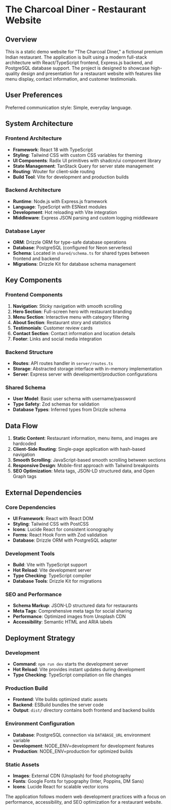 # The Charcoal Diner - Restaurant Website

## Overview

This is a static demo website for "The Charcoal Diner," a fictional premium Indian restaurant. The application is built using a modern full-stack architecture with React/TypeScript frontend, Express.js backend, and PostgreSQL database support. The project is designed to showcase high-quality design and presentation for a restaurant website with features like menu display, contact information, and customer testimonials.

## User Preferences

Preferred communication style: Simple, everyday language.

## System Architecture

### Frontend Architecture
- **Framework**: React 18 with TypeScript
- **Styling**: Tailwind CSS with custom CSS variables for theming
- **UI Components**: Radix UI primitives with shadcn/ui component library
- **State Management**: TanStack Query for server state management
- **Routing**: Wouter for client-side routing
- **Build Tool**: Vite for development and production builds

### Backend Architecture
- **Runtime**: Node.js with Express.js framework
- **Language**: TypeScript with ESNext modules
- **Development**: Hot reloading with Vite integration
- **Middleware**: Express JSON parsing and custom logging middleware

### Database Layer
- **ORM**: Drizzle ORM for type-safe database operations
- **Database**: PostgreSQL (configured for Neon serverless)
- **Schema**: Located in `shared/schema.ts` for shared types between frontend and backend
- **Migrations**: Drizzle Kit for database schema management

## Key Components

### Frontend Components
1. **Navigation**: Sticky navigation with smooth scrolling
2. **Hero Section**: Full-screen hero with restaurant branding
3. **Menu Section**: Interactive menu with category filtering
4. **About Section**: Restaurant story and statistics
5. **Testimonials**: Customer review cards
6. **Contact Section**: Contact information and location details
7. **Footer**: Links and social media integration

### Backend Structure
- **Routes**: API routes handler in `server/routes.ts`
- **Storage**: Abstracted storage interface with in-memory implementation
- **Server**: Express server with development/production configurations

### Shared Schema
- **User Model**: Basic user schema with username/password
- **Type Safety**: Zod schemas for validation
- **Database Types**: Inferred types from Drizzle schema

## Data Flow

1. **Static Content**: Restaurant information, menu items, and images are hardcoded
2. **Client-Side Routing**: Single-page application with hash-based navigation
3. **Smooth Scrolling**: JavaScript-based smooth scrolling between sections
4. **Responsive Design**: Mobile-first approach with Tailwind breakpoints
5. **SEO Optimization**: Meta tags, JSON-LD structured data, and Open Graph tags

## External Dependencies

### Core Dependencies
- **UI Framework**: React with React DOM
- **Styling**: Tailwind CSS with PostCSS
- **Icons**: Lucide React for consistent iconography
- **Forms**: React Hook Form with Zod validation
- **Database**: Drizzle ORM with PostgreSQL adapter

### Development Tools
- **Build**: Vite with TypeScript support
- **Hot Reload**: Vite development server
- **Type Checking**: TypeScript compiler
- **Database Tools**: Drizzle Kit for migrations

### SEO and Performance
- **Schema Markup**: JSON-LD structured data for restaurants
- **Meta Tags**: Comprehensive meta tags for social sharing
- **Performance**: Optimized images from Unsplash CDN
- **Accessibility**: Semantic HTML and ARIA labels

## Deployment Strategy

### Development
- **Command**: `npm run dev` starts the development server
- **Hot Reload**: Vite provides instant updates during development
- **Type Checking**: TypeScript compilation on file changes

### Production Build
- **Frontend**: Vite builds optimized static assets
- **Backend**: ESBuild bundles the server code
- **Output**: `dist/` directory contains both frontend and backend builds

### Environment Configuration
- **Database**: PostgreSQL connection via `DATABASE_URL` environment variable
- **Development**: NODE_ENV=development for development features
- **Production**: NODE_ENV=production for optimized builds

### Static Assets
- **Images**: External CDN (Unsplash) for food photography
- **Fonts**: Google Fonts for typography (Inter, Poppins, DM Sans)
- **Icons**: Lucide React for scalable vector icons

The application follows modern web development practices with a focus on performance, accessibility, and SEO optimization for a restaurant website.